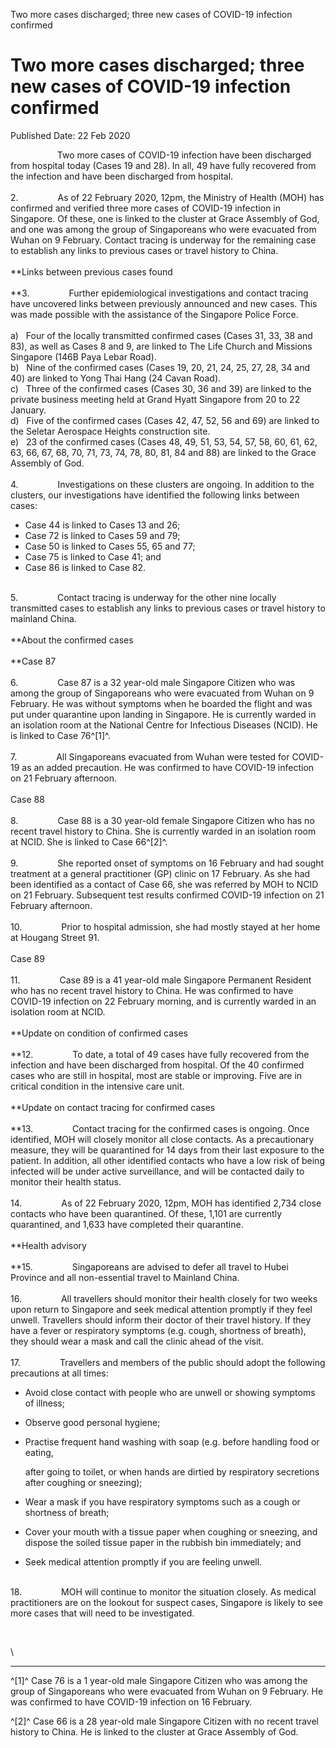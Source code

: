 Two more cases discharged; three new cases of COVID-19 infection
confirmed

Two more cases discharged; three new cases of COVID-19 infection confirmed
==========================================================================

Published Date: 22 Feb 2020

                   Two more cases of COVID-19 infection have been
discharged from hospital today (Cases 19 and 28). In all, 49 have fully
recovered from the infection and have been discharged from hospital.\
\
2.                As of 22 February 2020, 12pm, the Ministry of Health
(MOH) has confirmed and verified three more cases of COVID-19 infection
in Singapore. Of these, one is linked to the cluster at Grace Assembly
of God, and one was among the group of Singaporeans who were evacuated
from Wuhan on 9 February. Contact tracing is underway for the remaining
case to establish any links to previous cases or travel history to
China.\
\
**Links between previous cases found\
\
**3.                Further epidemiological investigations and contact
tracing have uncovered links between previously announced and new cases.
This was made possible with the assistance of the Singapore Police
Force.\
\
a)   Four of the locally transmitted confirmed cases (Cases 31, 33, 38
and 83), as well as Cases 8 and 9, are linked to The Life Church and
Missions Singapore (146B Paya Lebar Road).\
b)   Nine of the confirmed cases (Cases 19, 20, 21, 24, 25, 27, 28, 34
and 40) are linked to Yong Thai Hang (24 Cavan Road).\
c)   Three of the confirmed cases (Cases 30, 36 and 39) are linked to
the private business meeting held at Grand Hyatt Singapore from 20 to 22
January.\
d)   Five of the confirmed cases (Cases 42, 47, 52, 56 and 69) are
linked to the Seletar Aerospace Heights construction site.\
e)   23 of the confirmed cases (Cases 48, 49, 51, 53, 54, 57, 58, 60,
61, 62, 63, 66, 67, 68, 70, 71, 73, 74, 78, 80, 81, 84 and 88) are
linked to the Grace Assembly of God.\
\
4.                Investigations on these clusters are ongoing. In
addition to the clusters, our investigations have identified the
following links between cases:

-   Case 44 is linked to Cases 13 and 26;
-   Case 72 is linked to Cases 59 and 79;
-   Case 50 is linked to Cases 55, 65 and 77;
-   Case 75 is linked to Case 41; and
-   Case 86 is linked to Case 82.

\
5.                Contact tracing is underway for the other nine locally
transmitted cases to establish any links to previous cases or travel
history to mainland China.\
\
**About the confirmed cases\
\
**Case 87\
\
6.                Case 87 is a 32 year-old male Singapore Citizen who
was among the group of Singaporeans who were evacuated from Wuhan on 9
February. He was without symptoms when he boarded the flight and was put
under quarantine upon landing in Singapore. He is currently warded in an
isolation room at the National Centre for Infectious Diseases (NCID). He
is linked to Case 76^\[1\]^.\
\
7.                All Singaporeans evacuated from Wuhan were tested for
COVID-19 as an added precaution. He was confirmed to have COVID-19
infection on 21 February afternoon.\
\
Case 88\
\
8.                Case 88 is a 30 year-old female Singapore Citizen who
has no recent travel history to China. She is currently warded in an
isolation room at NCID. She is linked to Case 66^\[2\]^.\
\
9.                She reported onset of symptoms on 16 February and had
sought treatment at a general practitioner (GP) clinic on 17 February.
As she had been identified as a contact of Case 66, she was referred by
MOH to NCID on 21 February. Subsequent test results confirmed COVID-19
infection on 21 February afternoon.\
\
10.                Prior to hospital admission, she had mostly stayed at
her home at Hougang Street 91.\
\
Case 89\
\
11.                Case 89 is a 41 year-old male Singapore Permanent
Resident who has no recent travel history to China. He was confirmed to
have COVID-19 infection on 22 February morning, and is currently warded
in an isolation room at NCID.\
\
**Update on condition of confirmed cases\
\
**12.                To date, a total of 49 cases have fully recovered
from the infection and have been discharged from hospital. Of the 40
confirmed cases who are still in hospital, most are stable or improving.
Five are in critical condition in the intensive care unit.\
\
**Update on contact tracing for confirmed cases\
\
**13.                Contact tracing for the confirmed cases is ongoing.
Once identified, MOH will closely monitor all close contacts. As a
precautionary measure, they will be quarantined for 14 days from their
last exposure to the patient. In addition, all other identified contacts
who have a low risk of being infected will be under active surveillance,
and will be contacted daily to monitor their health status.\
\
14.                As of 22 February 2020, 12pm, MOH has identified
2,734 close contacts who have been quarantined. Of these, 1,101 are
currently quarantined, and 1,633 have completed their quarantine.\
\
**Health advisory\
\
**15.                Singaporeans are advised to defer all travel to
Hubei Province and all non-essential travel to Mainland China.\
\
16.                All travellers should monitor their health closely
for two weeks upon return to Singapore and seek medical attention
promptly if they feel unwell. Travellers should inform their doctor of
their travel history. If they have a fever or respiratory symptoms (e.g.
cough, shortness of breath), they should wear a mask and call the clinic
ahead of the visit.\
\
17.                Travellers and members of the public should adopt the
following precautions at all times:

-   Avoid close contact with people who are unwell or showing symptoms
    of illness;
-   Observe good personal hygiene;
-   Practise frequent hand washing with soap (e.g. before handling food
    or eating,

    after going to toilet, or when hands are dirtied by respiratory
    secretions after coughing or sneezing);

-   Wear a mask if you have respiratory symptoms such as a cough or
    shortness of breath;
-   Cover your mouth with a tissue paper when coughing or sneezing, and
    dispose the soiled tissue paper in the rubbish bin immediately; and
-   Seek medical attention promptly if you are feeling unwell.

\
18.                MOH will continue to monitor the situation closely.
As medical practitioners are on the lookout for suspect cases, Singapore
is likely to see more cases that will need to be investigated.

 

<div>

\

------------------------------------------------------------------------

<div id="ftn1">

^\[1\]^ Case 76 is a 1 year-old male Singapore Citizen who was among the
group of Singaporeans who were evacuated from Wuhan on 9 February. He
was confirmed to have COVID-19 infection on 16 February.

</div>

<div id="ftn2">

^\[2\]^ Case 66 is a 28 year-old male Singapore Citizen with no recent
travel history to China. He is linked to the cluster at Grace Assembly
of God.

</div>

</div>
